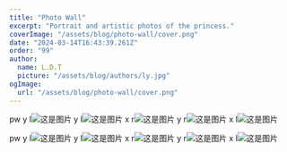 ```yaml
---
title: "Photo Wall"
excerpt: "Portrait and artistic photos of the princess."
coverImage: "/assets/blog/photo-wall/cover.png"
date: "2024-03-14T16:43:39.261Z"
order: "99"
author:
  name: L.D.T
  picture: "/assets/blog/authors/ly.jpg"
ogImage:
  url: "/assets/blog/photo-wall/cover.png"
---
```


pw y l![这是图片](/assets/blog/photo-wall/wx_20240313235224.jpg "my wife")
y l![这是图片](/assets/blog/photo-wall/wx_20240313235330.jpg "my wife")
x r![这是图片](/assets/blog/photo-wall/wx_20240313235318.jpg "my wife")
y r![这是图片](/assets/blog/photo-wall/wx_20240313235349.jpg "my wife")
x l![这是图片](/assets/blog/photo-wall/wx_20240313224619.jpg "my wife")

pw y l![这是图片](/assets/blog/photo-wall/wx_20240313235358.jpg "my wife")
y l![这是图片](/assets/blog/photo-wall/wx_20240313235306.jpg "my wife")
x r![这是图片](/assets/blog/photo-wall/wx_20240313235343.jpg "my wife")
y r![这是图片](/assets/blog/photo-wall/wx_20240313235258.jpg "my wife")
x l![这是图片](/assets/blog/photo-wall/wx_20240313235411.jpg "my wife")
